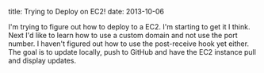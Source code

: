 title: Trying to Deploy on EC2!
date: 2013-10-06

I'm trying to figure out how to deploy to a EC2. I'm starting to get it I think. Next I'd like to learn how to use a custom domain and not use the port number. I haven't figured out how to use the post-receive hook yet either. The goal is to update locally, push to GitHub and have the EC2 instance pull and display updates.
